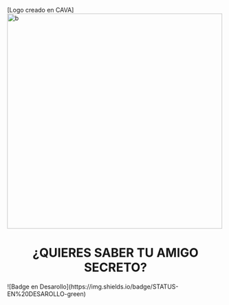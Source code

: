 [Logo creado en CAVA]<img width="500" height="500" alt="b" src="https://github.com/user-attachments/assets/e096ca84-4b15-4be9-9094-3829ad2e1c95" />
<h1 align="center"> ¿QUIERES SABER TU AMIGO SECRETO? </h1>
![Badge en Desarollo](https://img.shields.io/badge/STATUS-EN%20DESAROLLO-green)


